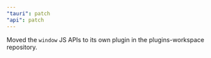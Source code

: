 ```yaml
---
"tauri": patch
"api": patch
---
```


Moved the `window` JS APIs to its own plugin in the plugins-workspace repository.
